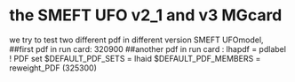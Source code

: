 #   the SMEFT UFO v2_1 and v3 MGcard
we try to test two different pdf in different version SMEFT UFOmodel, 
##first  pdf  in run card:
320900
##another pdf in run card :
lhapdf = pdlabel ! PDF set
$DEFAULT_PDF_SETS = lhaid
$DEFAULT_PDF_MEMBERS = reweight_PDF
(325300)
